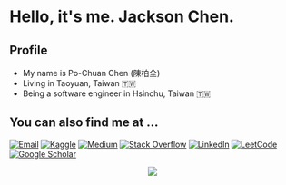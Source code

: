 # Hello, it's me. Jackson Chen.

## Profile 
- My name is Po-Chuan Chen (陳柏全)
- Living in  Taoyuan, Taiwan 🇹🇼
- Being a software engineer in Hsinchu, Taiwan 🇹🇼

## You can also find me at ...
[![Email](https://img.shields.io/badge/Gmail-D14836?style=for-the-badge&logo=gmail&logoColor=white)](mailto:csjchen1998@gmail.com)
[![Kaggle](https://img.shields.io/badge/Kaggle-blue?logo=kaggle&logoColor=white&style=for-the-badge)](https://www.kaggle.com/jackksoncsie)
[![Medium](https://img.shields.io/badge/Medium-12100E?style=for-the-badge&logo=medium&logoColor=white)](https://medium.com/@jackson1998)
[![Stack Overflow](https://img.shields.io/badge/-Stackoverflow-FE7A16?style=for-the-badge&logo=stack-overflow&logoColor=white)](https://stackoverflow.com/users/13114063/jackson)
[![LinkedIn](https://img.shields.io/badge/linkedin-%230077B5.svg?style=for-the-badge&logo=linkedin&logoColor=white)](https://www.linkedin.com/in/jackson-chen1998/)
[![LeetCode](https://img.shields.io/badge/Leetcode-000000?style=for-the-badge&logo=LeetCode&logoColor=#d16c06)](https://leetcode.com/jacksonchen1998/)
[![Google Scholar](https://img.shields.io/badge/Scholar-%230077B5.svg?&style=for-the-badge&logo=google-scholar&logoColor=blue&color=white)](https://scholar.google.com.tw/citations?user=KpwwwwIAAAAJ&hl=en)

<center>
  <img src="https://media.giphy.com/media/1zjRpYKa6LHuedJzyc/giphy.gif">
</center>
